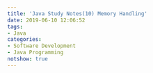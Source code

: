```yaml
---
title: 'Java Study Notes(10) Memory Handling'
date: 2019-06-10 12:06:52
tags: 
- Java
categories: 
- Software Development
- Java Programming
notshow: true
---
```


